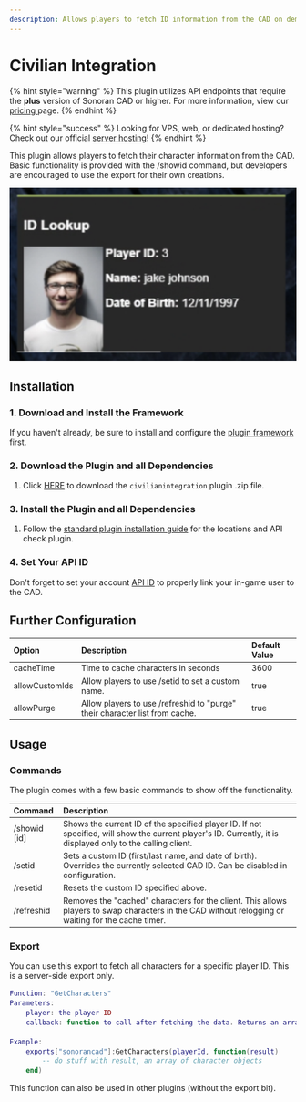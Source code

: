 ```yaml
---
description: Allows players to fetch ID information from the CAD on demand.
---
```


# Civilian Integration

{% hint style="warning" %}
This plugin utilizes API endpoints that require the **plus** version of Sonoran CAD or higher. For more information, view our [pricing ](../../../pricing/faq/)page.
{% endhint %}

{% hint style="success" %}
Looking for VPS, web, or dedicated hosting? Check out our official [server hosting](../../../vps-hosting-1/server-hosting.md)!
{% endhint %}

This plugin allows players to fetch their character information from the CAD. Basic functionality is provided with the /showid command, but developers are encouraged to use the export for their own creations.

![Sonoran CAD - Civilian Integration Lookup](../../../.gitbook/assets/screen-shot-2020-12-12-at-10.00.21-pm.png)

## Installation

### 1. Download and Install the Framework

If you haven't already, be sure to install and configure the [plugin framework](../framework-installation.md) first.

### 2. Download the Plugin and all Dependencies

1. Click [HERE](https://github.com/Sonoran-Software/sonoran_civintegration/releases/tag/latest) to download the `civilianintegration` plugin .zip file.

### 3. Install the Plugin and all Dependencies

1. Follow the [standard plugin installation guide](../plugin-installation/) for the locations and API check plugin.

### 4. Set Your API ID

Don't forget to set your account [API ID](../../../sonoran-cad/api-integration/getting-started/setting-your-api-id.md) to properly link your in-game user to the CAD.

## Further Configuration

| Option | Description | Default Value |
| :--- | :--- | :--- |
| cacheTime | Time to cache characters in seconds | 3600 |
| allowCustomIds | Allow players to use /setid to set a custom name. | true |
| allowPurge | Allow players to use /refreshid to "purge" their character list from cache. | true |

## Usage

### Commands

The plugin comes with a few basic commands to show off the functionality.

| Command | Description |
| :--- | :--- |
| /showid \[id\] | Shows the current ID of the specified player ID. If not specified, will show the current player's ID. Currently, it is displayed only to the calling client. |
| /setid | Sets a custom ID \(first/last name, and date of birth\). Overrides the currently selected CAD ID. Can be disabled in configuration. |
| /resetid | Resets the custom ID specified above. |
| /refreshid | Removes the "cached" characters for the client. This allows players to swap characters in the CAD without relogging or waiting for the cache timer. |

### Export

You can use this export to fetch all characters for a specific player ID. This is a server-side export only.

```lua
Function: "GetCharacters"
Parameters:
    player: the player ID
    callback: function to call after fetching the data. Returns an array of character objects.
    
Example:
    exports["sonorancad"]:GetCharacters(playerId, function(result)
        -- do stuff with result, an array of character objects
    end)
```

This function can also be used in other plugins \(without the export bit\).

